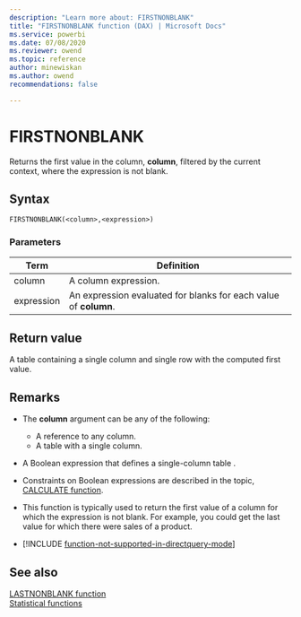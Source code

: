 ```yaml
---
description: "Learn more about: FIRSTNONBLANK"
title: "FIRSTNONBLANK function (DAX) | Microsoft Docs"
ms.service: powerbi 
ms.date: 07/08/2020
ms.reviewer: owend
ms.topic: reference
author: minewiskan
ms.author: owend 
recommendations: false

---
```

# FIRSTNONBLANK

Returns the first value in the column, **column**, filtered by the current context, where the expression is not blank.  
  
## Syntax  
  
```dax
FIRSTNONBLANK(<column>,<expression>)  
```
  
### Parameters  
  
|Term|Definition|  
|--------|--------------|  
|column|A column expression.|  
|expression|An expression evaluated for blanks for each value of **column**.|  
  
## Return value

A table containing a single column and single row with the computed first value.  
  
## Remarks

- The **column** argument can be any of the following:  
  - A reference to any column.  
  - A table with a single column.  
  
- A Boolean expression that defines a single-column table .  
  
- Constraints on Boolean expressions are described in the topic, [CALCULATE function](calculate-function-dax.md).  
  
- This function is typically used to return the first value of a column for which the expression is not blank. For example, you could get the last value for which there were sales of a product.  
  
- [!INCLUDE [function-not-supported-in-directquery-mode](includes/function-not-supported-in-directquery-mode.md)]
  
## See also

[LASTNONBLANK function](lastnonblank-function-dax.md)  
[Statistical functions](statistical-functions-dax.md)  
